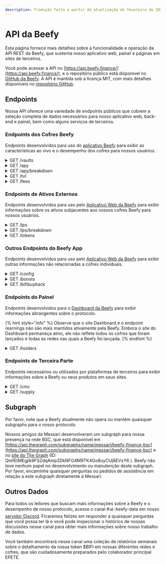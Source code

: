 ```yaml
---
description: Tradução feita a partir da atualização de fevereiro de 2023
---
```


# API da Beefy

Esta página fornece mais detalhes sobre a funcionalidade e operação da API REST da Beefy, que sustenta nosso aplicativo web, painel e páginas em sites de terceiros.

Você pode acessar a API no [https://api.beefy.finance/](https://api.beefy.finance/), e o repositório público está disponível no [GitHub da Beefy](https://github.com/beefyfinance/beefy-api). A API é mantida sob a licença MIT, com mais detalhes disponíveis no [repositório GitHub](https://github.com/beefyfinance/beefy-api/blob/master/LICENSE).

## Endpoints

Nossa API oferece uma variedade de endpoints públicos que cobrem a seleção completa de dados necessários para nosso aplicativo web, back-end e painel, bem como alguns serviços de terceiros.

### Endpoints dos Cofres Beefy

Endpoints desenvolvidos para uso do [aplicativo Beefy](https://app.beefy.finance/) para exibir as características ao vivo e o desempenho dos cofres para nossos usuários.

<details>

<summary>GET /vaults</summary>

Fornece informações ao vivo sobre cada cofre Beefy, incluindo cofres aposentados (eol).&#x20;

As informações incluem campos para o nome/ID do cofre relevante, rede, token, ativos subjacentes, contratos relacionados e status atual. Ele também inclui o campo "riscos", que lista os recursos do cofre retirados da matriz de fatores de risco usada para calcular a pontuação de segurança de um cofre.

```json
// Sample response for the /vaults endpoint (e.g. Polygon aTriCrypto3 vault)

{
  "id": "curve-poly-atricrypto3",
  "name": "aTriCrypto3",
  "token": "crvUSDBTCETH3",
  "tokenAddress": "0xdAD97F7713Ae9437fa9249920eC8507e5FbB23d3",
  "tokenDecimals": 18,
  "tokenProviderId": "curve",
  "earnedToken": "mooCurveATriCrypto3",
  "earnedTokenAddress": "0x5A0801BAd20B6c62d86C566ca90688A6b9ea1d3f",
  "earnContractAddress": "0x5A0801BAd20B6c62d86C566ca90688A6b9ea1d3f",
  "oracle": "lps",
  "oracleId": "curve-poly-atricrypto3",
  "status": "active",
  "platformId": "curve",
  "assets": [
    "DAI",
    "USDC",
    "USDT",
    "WBTC",
    "ETH"
  ],
  "strategyTypeId": "multi-lp",
  "risks": [
    "COMPLEXITY_LOW",
    "BATTLE_TESTED",
    "IL_LOW",
    "MCAP_LARGE",
    "PLATFORM_ESTABLISHED",
    "AUDIT",
    "CONTRACTS_VERIFIED",
    "OVER_COLLAT_ALGO_STABLECOIN"
  ],
  "addLiquidityUrl": "https://polygon.curve.fi/atricrypto3/deposit",
  "network": "polygon",
  "createdAt": 1652662923,
  "chain": "polygon",
  "strategy": "0x41D7529b4C9245a50ca6A169d39719DFF117f6CA",
  "lastHarvest": 1664612723,
  "pricePerFullShare": "1178961451902175914"
},
```

**Notas sobre os campos:**

* **id** - a string de identificação exclusiva atribuída a cada cofre, incluindo versões separadas do mesmo cofre.

<!---->

* **tokenAddress** - o endereço do contrato para o ativo principal de depósito, geralmente uma token LP.

<!---->

* **earnedTokenAddress** - o contrato da token que é ganha pela estratégia usada pelo cofre. Para a maioria dos cofres da Beefy, isso é o mesmo que o contrato do cofre, porque a estratégia é de composição automática. Para cofres de pool de ganhos (que não são compostos automaticamente), este será a token nativa da rede ou protocolo à qual o cofre está relacionado.

<!---->

* **earnContractAddress** - o endereço do contrato do cofre Beefy que lida com depósitos e saques e emite a token mooVault para os usuários.

<!---->

* **status** - mostra se um cofre está ativo ("active") ou desativado ("eol").

<!---->

* **assets** - os ativos subjacentes na base do cofre relevante (normalmente os ativos incluídos na LP no qual o cofre é construído).

<!---->

* **strategyTypeID** - indica que tipo de estratégia está sendo utilizada pelo cofre (por exemplo, ativo "único", "lp", "multi-lp", etc).

<!---->

* **risks** - uma lista dos recursos aplicáveis do cofre retirados da matriz de fatores usada para calcular a pontuação de segurança de um cofre.

<!---->

* **network** - a blockchain relevante na qual o cofre reside.

<!---->

* **createdAt** - o bloco da blockchain relevante onde o cofre foi criado.

<!---->

* **strategy** - o endereço do contrato de estratégia atualmente em uso pelo cofre.

<!---->

* **lastHarvest** - o bloco do blockchain relevante onde o cofre foi coletado pela última vez - ou seja, onde os lucros foram coletados da estratégia (e autocompostos, se aplicável).

<!---->

* **pricePerFullShare** - o preço médio atual (denominado no ativo de depósito, por exemplo, o token LP subjacente) de cada ação inteira do total de ações emitidas do cofre, refletindo o valor total investido no cofre ao longo de sua vida dividido pelo número de ações do cofre emitidas .

</details>

<details>

<summary>GET /apy</summary>

Fornece o percentual de rendimento anual atual e ao vivo de cada cofre da Beefy.

```json
// Sample response for the /apy endpoint

{
  ...
  "balancer-usdc-link-eth-bal-aave": 0.03705509745347668,
  "balancer-matic-usdc-eth-bal": 0.052770609595836904,
  "baby-wbnb-busd": 0.1612595689122669,
  "baby-usdc-wbnb": 0.16031283171896837,
  "balancer-vst-dai-usdt-usdc": 0.029489187277781825,
  "balancer-bal-eth": 0.024578537703132453,
  "curve-matic-stmatic": 0.08866966650936048,
  "sushi-poly-weth-sx": 0.7135292677781775,
  "sushi-poly-bct-klima": 0.0007036903322936716,
}
```

**Notas sobre os campos:**

* **APY do Cofre** -  Cada campo reflete a sequência de id exclusiva de um cofre e retorna um valor que representa o APY ativo como um decimal. Por exemplo, "0,037" representa 3,7% APY.

</details>

<details>

<summary>GET /apy/breakdown</summary>

Fornece informações mais detalhadas relacionadas ao rendimento de cada cofre Beefy, que é necessário para avaliar o APY esperado com base em fatores como APR, taxa de composição e taxas aplicáveis.

```json
// Sample response from the /apy/breakdown endpoint (e.g. Polygon Cometh UST-ETH LP)

{
  "bifi-maxi": {
    "totalApy": 0.07598675804818633
  },
  "cometh-must-eth": {
    "vaultApr": 1.186973388240745,
    "compoundingsPerYear": 2190,
    "beefyPerformanceFee": 0.045,
    "vaultApy": 2.1057844292858614,
    "lpFee": 0.005,
    "tradingApr": 0.22324214039526927,
    "totalApy": 2.8825691266420788
  }
}
```

**Notas sobre os campos:**

* **vaultApr** - o retorno percentual anual do cofre, calculado a partir das recompensas anuais esperadas do cofre, cotado em $USD, dividido pelo valor total investido no cofre, também em $USD.

<!---->

* **compoundingsPerYear** - o número atual estimado de eventos compostos (chamadas de "harvest") por ano.

<!---->

* **beefyPerformanceFee** - a taxa de performance da Beefy incluída no cálculo.

<!---->

* **vaultApy** - o rendimento percentual anual (APY) do cofre, calculado pela composição do vaultApr detalhado acima, usando o valor de compoundingsPerYear e ajustando para o beefyPerformanceFee.

<!---->

* **lpFee** - a taxa do Provedor de Liquidez (LP) cobrada em cada troca.

<!---->

* **tradingApr** - os juros anuais recebidos das taxas de trocas, sem aplicar ou contabilizar qualquer efeito composto.

<!---->

* **totalApy** - o APY total conhecido, calculado como totalApy = (1 + vaultApy) \* (1 + tradingApr) - 1.

</details>

<details>

<summary>GET /tvl</summary>

Fornece o valor total atual e ao vivo depositado em cada cofre da Beefy, que é a soma da capitalização de mercado atual de todos os ativos atualmente mantidos pelo cofre relevante, cotado em $USD.

```json
// Sample response from the /tvl endpoint

{
    ...
    "optimism-bifi-maxi": 37679.65,
    "velodrome-wsteth-weth": 295597.74,
    "beets-lido-shuffle": 101185.39,
    "beets-yellow-submarine": 5828.15,
    "beets-its-mai-life": 178994.42,
    "velodrome-usdc-mim": 488943.72,
    "velodrome-weth-bifi": 133635.5,
    ...
}
```

</details>

<details>

<summary>GET /fees</summary>

Fornece uma análise detalhada da estrutura de taxas atual para cada cofre da Beefy.

```json
// Sample response from the /fees endpoint (e.g. Celo BIFI Maxi vault)

{
  "celo-bifi-maxi": {
    "performance": {
      "total": 0.0005,
      "strategist": 0,
      "call": 0.0005,
      "treasury": 0,
      "stakers": 0
    },
    "withdraw": 0,
    "lastUpdated": 1665603844026
  },
  ...
}
```

**Notas sobre os campos:**

* **performance** - uma lista das configurações de taxas que juntas constituem a taxa de desempenho cobrada em cada evento composto ("harvest") de cada cofre.

<!---->

* **total** - a taxa de performance total cobrada, sendo a soma dos demais fatos da lista de "performance".

<!---->

* **strategist** - a taxa devida ao estrategista que desenvolve o cofre, como forma de incentivo às contribuições da comunidade.

<!---->

* **call** - a taxa a ser paga ao chamador da função de harvest que permite a composição do cofre.

<!---->

* **treasury** - a taxa a ser paga à tesouraria da Beefy para sustentar o protocolo.

<!---->

* **stakers** - a taxa a ser paga aos detentores e participantes da token BIFI, que é paga em nossos cofres Pool de Ganhos BIFI ou para recomprar tokens BIFI para nossos cofres BIFI Maxi.

<!---->

* **withdraw** - a taxa cobrada sobre o valor do seu depósito na retirada do cofre, para proteção contra ataques e abuso de nossos cofres.

<!---->

* **lastUpdated** - o bloco da blockchain relevante para o cofre do qual os dados na API foram atualizados pela última vez.

</details>

### Endpoints de Ativos Externos

Endpoints desenvolvidos para uso pelo [Aplicativo Web da Beefy](https://app.beefy.finance/) para exibir informações sobre os ativos subjacentes aos nossos cofres Beefy para nossos usuários.

<details>

<summary>GET /lps</summary>

Fornece os preços atuais em tempo real das pools de liquidez subjacentes usadas por cada cofre da Beefy.

```json
// Sample respones from the /lps endpoint

{
  ...
  "crow-crow-bnb": 17.913780228255288,
  "crow-crow-busd": 1.1650429579716788,
  "czf-czf-bnb": 0.0025782563297118174,
  "czf-czf-busd": 0.00013385738163789002,
  "dark-dark-cro": 0.07756021296662909,
  "dark-sky-cro": 1.6261613868777973,
  "dfx-nzds-usdc": 0.5422606115320028,
  "dfyn-aave-dfyn": 2.878265077862883,
  "dfyn-bifi-dfyn": 6.083434553784047,
  ...
}
```

**Notas sobre os campos:**

* **Preço LP** - cada campo reflete a string oracleId exclusiva de um cofre LP e retorna um valor que representa o preço real em USD. Por exemplo, "1,165" representa um preço de US$ 1,17.

</details>

<details>

<summary>GET /lps/breakdown</summary>

Fornece informações mais detalhadas relacionadas às pools de liquidez usadas por cada cofre da Beefy.

```json
// Sample response from the /lps/breakdown endpoint (eg. 2omb 2omb-2share LP)

{
  "2omb-2omb-2share": {
    "price": 0.29050984564246707,
    "tokens": [
      "0x7a6e4E3CC2ac9924605DCa4bA31d1831c84b44aE",
      "0xc54A1684fD1bef1f077a336E6be4Bd9a3096a6Ca"
    ],
    "balances": [
      "114463.728388652710537014",
      "391.331589320557497638"
    ],
    "totalSupply": "5873.360029904692639438"
  },
```

**Notas sobre os campos:**

* **price** - o preço atual e ao vivo por unidade completa da token LP, cotada em $USD.

<!---->

* **tokens** - uma lista dos endereços de contrato de cada um dos ativos/tokens subjacentes incluídos na LP.

<!---->

* **balances** - uma lista dos saldos atuais de cada uma das tokens no cofre, conforme listadas no campo anterior, denominadas na token subjacente.

<!---->

* **totalSupply** - o número atual e ativo de tokens LP emitidas.

</details>

<details>

<summary>GET /tokens</summary>

Fornece informações sobre todas as tokens utilizadas pela Beefy, incluindo ativos e moedas individuais, ativos depositados e LPs, classificados por blockchain em que cada uma está presente.

```json
// Sample response for /tokens endpoint (e.g. polygon spUSDC LP token)

{
  "polygon": {
    "spUSDC": {
      "name": "Stargate USD Coin LP",
      "symbol": "spUSDC",
      "address": "0x1205f31718499dBf1fCa446663B532Ef87481fe1",
      "decimals": 6
    },
    ...
}
```

**Notas sobre os campos:**

* **name** - uma string mostrando o nome completo da token associada ao ID relevante.

<!---->

* **symbol** - uma string mostrando o símbolo atribuído à token pelo emissor.

<!---->

* **address** - o endereço de contrato da token relevante.

<!---->

* **decimals** - o número de decimais permitido para a token pelo emissor, representando o quão divisível ela é na blockchain.

**GET /tokens/{blockchain}**

Para maior especificidade, você pode adicionar um parâmetro {blockchain} ao endpoint /tokens para retornar apenas tokens em uma determinada blockchain (por exemplo, /tokens/polygon retorna apenas tokens emitidas na blockchain Polygon).

</details>

### Outros Endpoints do Beefy App

Endpoints desenvolvidos para uso pelo [Aplicativo Web da Beefy](https://app.beefy.finance/) para exibir outras informações não relacionadas a cofres individuais.

<details>

<summary>GET /config</summary>

Fornece informações sobre os endereços da configuração atual de carteiras usadas para operar cada blockchain usada pelo aplicativo Beefy.

```json
// Sample response from /config endpoint (e.g. Polygon blockchain)

{
  "polygon": {
    "devMultisig": "0x09dc95959978800E57464E962724a34Bb4Ac1253",
    "treasuryMultisig": "0xe37dD9A535c1D3c9fC33e3295B7e08bD1C42218D",
    "strategyOwner": "0x6fd13191539e0e13B381e1a3770F28D96705ce91",
    "vaultOwner": "0x94A9D4d38385C7bD5715A2068D69B87FF81F4BF3",
    "keeper": "0x4fED5491693007f0CD49f4614FFC38Ab6A04B619",
    "treasurer": "0xe37dD9A535c1D3c9fC33e3295B7e08bD1C42218D",
    "launchpoolOwner": "0x09dc95959978800E57464E962724a34Bb4Ac1253",
    "rewardPool": "0xDeB0a777ba6f59C78c654B8c92F80238c8002DD2",
    "treasury": "0x09EF0e7b555599A9F810789FfF68Db8DBF4c51a0",
    "beefyFeeRecipient": "0x7313533ed72D2678bFD9393480D0A30f9AC45c1f",
    "bifiMaxiStrategy": "0xD126BA764D2fA052Fc14Ae012Aef590Bc6aE0C4f",
    "voter": "0x5e1caC103F943Cd84A1E92dAde4145664ebf692A",
    "beefyFeeConfig": "0x8E98004FE65A2eAdA63AD1DE0F5ff76d845f14E7"
  },
...
```

**Notas sobre os campos:**

* **devMultisig** - o endereço da carteira multiassinatura do desenvolvedor Beefy usada para gerenciar atualizações de desenvolvimento na rede.

<!---->

* **treasuryMultisig** - o endereço da carteira multiassinatura do tesouro Beefy usada para gerenciar o tesouro principal de fundos da Beefy na rede.

<!---->

* **strategyOwner** - o endereço da carteira Beefy padrão que atua como proprietária de contratos de estratégia na rede.

<!---->

* **vaultOwner** - o endereço da carteira Beefy padrão que atua como proprietária de contratos de cofre na rede.

<!---->

* **keeper** - o endereço da carteira Beefy padrão que atua como guardiã dos contratos de cofre na rede. Isso inclui gerenciar a whitelist de estratégias usadas pelo cofre e pausar ou colocar o cofre em "pânico", se necessário.

<!---->

* **treasurer** -o endereço da carteira Beefy padrão que atua como tesoureiro da rede. Isso inclui o gerenciamento de pagamentos do tesouro por vários motivos e geralmente é a mesma carteira do treasuryMultisig.

<!---->

* **launchpoolOwner** - o endereço da carteira Beefy padrão que atua como proprietária dos contratos de boost lançados na rede. Geralmente, é a mesma carteira que o devMultisig.

<!---->

* **rewardPool** - o endereço da carteira Beefy padrão que contém as recompensas alocadas para boosts na rede.

<!---->

* **treasury** - o endereço da carteira Beefy padrão que atua como tesouraria na rede e é gerenciada pelo tesoureiro e treasuryMultisig.

<!---->

* **beefyFeeRecipient** -o endereço da carteira Beefy padrão que atua e recebe taxas de desempenho cobradas nas coletas de todos os cofres Beefy da rede.

<!---->

* **bifiMaxiStrategy** - o endereço da estratégia anexada ao cofre $BIFI Maxi nativo na rede.

<!---->

* **voter** - o endereço da carteira Beefy padrão que é usada para direcionar o poder de votação da Beefy em vários protocolos terceiros.

<!---->

* **beefyFeeConfig** - endereço do contrato de proxy atualizável usado para definir a configuração das taxas de desempenho cobradas pelos cofres da rede.

**GET /config/{blockchain}**

Para maior especificidade, você pode adicionar um parâmetro {blockchain} ao endpoint /config para retornar os detalhes de configuração de uma determinada blockchain (por exemplo, /config/polygon retorna apenas os detalhes da blockchain Polygon).

</details>

<details>

<summary>GET /boosts</summary>

Fornece informações sobre todos os [Boosts](https://docs.beefy.finance/products/boost) hospedados pela Beefy no aplicativo, incluindo boosts ao vivo e passados.

```json
// Sample response from /boosts endpoint (e.g. Optimism BIFI-WETH LP token)

{
  "id": "moo_velodrome-weth-bifi-beefy",
  "poolId": "velodrome-weth-bifi",
  "name": "Beefy",
  "assets": [
    "BIFI",
    "ETH"
  ],
  "tokenAddress": "0x3532b6f723948eF39d5DCf44C16855239aF81082",
  "earnedToken": "OP",
  "earnedTokenDecimals": 18,
  "earnedTokenAddress": "0x4200000000000000000000000000000000000042",
  "earnContractAddress": "0x8F755873546F4D0EDf7d41fF8604C8A632113eB7",
  "earnedOracle": "tokens",
  "earnedOracleId": "OP",
  "partnership": true,
  "status": "active",
  "isMooStaked": true,
  "partners": [
    "beefy"
  ],
  "chain": "optimism",
  "periodFinish": 1667843632
},
...
```

**Notas sobre os campos:**

* **id** - a string de identificação exclusiva atribuída a cada cofre, incluindo versões separadas do mesmo cofre.

<!---->

* **poolId** - a string de identificação exclusiva atribuída a cada LP que Beefy já fez cofres sobre, incluindo versões separadas da mesma LP.

<!---->

* **name** - o nome completo do(s) parceiro(s) que financiaram o incentivo.

<!---->

* **assets** - uma lista dos ativos subjacentes usados para o cofre ou qualquer LP subjacente.&#x20;

<!---->

* **tokenAddress** - o endereço do contrato do cofre Beefy que lida com depósitos e saques e emite a token mooVault para os usuários.

<!---->

* **earnedToken** - o nome da token de recompensa recebida pelos participantes do boost.

<!---->

* **earnedTokenDecimals** - o número de casas decimais atribuídas e usadas para o earnedToken desde sua criação.

<!---->

* **earnTokenAddress** - o endereço de contrato da earnedToken.

<!---->

* **earnContractAddress** - o endereço do contrato do boost, que contém as recompensas do boost atribuídas e as distribui para os participantes do boost.

<!---->

* **isMooStaked** - se o boost exigir que os usuários depositem suas mooTokens em um contrato adicional com a Beefy para receber o boost.

<!---->

* **partners** - rótulo abreviado para o(s) parceiro(s) que financiaram o incentivo.

<!---->

* **periodFinish** - o bloco da blockchain hospedada onde o boost termina.

**GET /boosts/{blockchain}**

Para maior especificidade, você pode adicionar um parâmetro {blockchain} ao endpoint /boosts para retornar apenas boosts em uma determinada blockchain (por exemplo, /boosts/polygon retorna apenas boosts hospedados na blockchain Polygon).

</details>

<details>

<summary>GET /bifibuyback</summary>

Fornece detalhes da quantidade diária de recompra de BIFI realizada em cada blockchain.&#x20;

```json
// Sample response from the /bifibuyback endpoint (e.g. BSC data)

{
  "bsc": {
    "buybackTokenAmount": "0.377849674473987141",
    "buybackUsdAmount": "121.1485184178464957989921757592912"
  },
  ...
}
```

**Notas sobre os campos:**

* **buybackTokenAmount** - mostra a quantidade diária atual de tokens $BIFI recomprados de volta pelo protocolo na rede relevante.

<!---->

* **buybackUsdAmount** - mostra o valor do acima em USD.

</details>

### Endpoints do Painel

Endpoints desenvolvidos para o [Dashboard da Beefy](https://dashboard.beefy.finance/) para exibir informações abrangentes sobre o protocolo.

{% hint style="info" %}
Observe que o site Dashboard e o endpoint /earnings não são mais mantidos ativamente pela Beefy. Embora o site do Dashboard permaneça ativo, ele não reflete todos os cofres que foram lançados e todas as redes nas quais a Beefy foi lançada.
{% endhint %}

<details>

<summary>GET /holders</summary>

Fornece o número específico de detentores atuais da token $BIFI.

```json
// Sample respones from the /holders endpoint

{
  "holderCount": 36882
}
```

</details>

### Endpoints de Terceira Parte

Endpoints necessários ou utilizados por plataformas de terceiros para exibir informações sobre a Beefy ou seus produtos em seus sites.

<details>

<summary>GET /cmc</summary>

Fornece informações exigidas pelo [CoinMarketCap](https://coinmarketcap.com/) para exibir os cofres da Beefy em sua seção rendimento.

```json
// Sample response for the /cmc endpoint

{
  "provider": "Beefy",
  "provider_logo": "https://beefy.finance/img/beefy.svg",
  "links": [
    {
      "title": "Twitter",
      "link": "https://twitter.com/beefyfinance"
    },
    {
      "title": "Telegram",
      "link": "https://t.me/beefyfinance"
    },
    {
      "title": "Discord",
      "link": "https://discord.gg/yq8wfHd"
    },
    {
      "title": "Medium",
      "link": "https://medium.com/beefyfinance"
    },
    {
      "title": "Github",
      "link": "https://github.com/beefyfinance"
    }
  ],
  "pools": [
    {
      "name": "BIFI Maxi",
      "pair": "BIFI",
      "pairLink": "https://app.beefy.finance/",
      "logo": "https://beefy.finance/vaults/bifi/BIFI.png",
      "poolRewards": [
        "BIFI"
      ],
      "apyId": "bifi-maxi",
      "contract": "0xf7069e41C57EcC5F122093811d8c75bdB5f7c14e",
      "oracle": "tokens",
      "oracleId": "BIFI"
    },
    ...
  ]
}
```

</details>

<details>

<summary>GET /supply</summary>

Fornece as informações solicitadas pela [Coingecko](https://coingecko.com/) para exibir o fornecimento total e circulante da BIFI em seu site.

```json
// Sample response for the /supply endpoint

{
  "total": 80000,
  "circulating": 80000
}
```

</details>

## Subgraph

Por favor, note que a Beefy atualmente não opera ou mantém quaisquer subgraphs para o nosso protocolo.

Nossos amigos da Messari desenvolveram um subgraph para nossa presença na rede BSC, que está disponível em [https://api.thegraph.com/subgraphs/name/messari/beefy-finance-bsc](https://api.thegraph.com/subgraphs/name/messari/beefy-finance-bsc) e no [site do The Graph](https://thegraph.com/hosted-service/subgraph/messari/beefy-finance-bsc) (ID: QmfEtMEgjik9FSZdqAmp2DkNFG4M9TK4Go8uyCUj8EVxY6 ). Beefy não teve nenhum papel no desenvolvimento ou manutenção deste subgraph. Por favor, encaminhe quaisquer perguntas ou pedidos de assistência em relação a este subgraph diretamente à Messari.

## Outros Dados

Para todos os leitores que buscam mais informações sobre a Beefy e o desempenho de nosso protocolo, acesse o canal #📊-beefy-data em nosso [servidor Discord](https://discord.gg/yq8wfHd). Ficaremos felizes em responder a quaisquer perguntas que você possa ter lá e você pode inspecionar o histórico de nossas discussões nesse canal para obter mais informações sobre nosso trabalho de dados.

Você também encontrará nesse canal uma coleção de relatórios semanais sobre o detalhamento da nossa token $BIFI em nossas diferentes redes e cofres, que são cuidadosamente preparados pelo colaborador principal EPETE.
